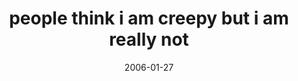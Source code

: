 ---
layout: base.njk
title : 'people think i am creepy but i am really not' 
view_title : 'people think i am creepy but i am really not' 
year : '2006' 
date : '2006-01-27' 
img_file : '/drawing/peoplethinkiamcreepybutimre.png' 
html_file : 'peoplethinkiamcreepybutimre' 
next_html : 'iwanttoknoweverything.html' 
year_order : '18' 
permalink : "title/{{html_file}}.html"
---